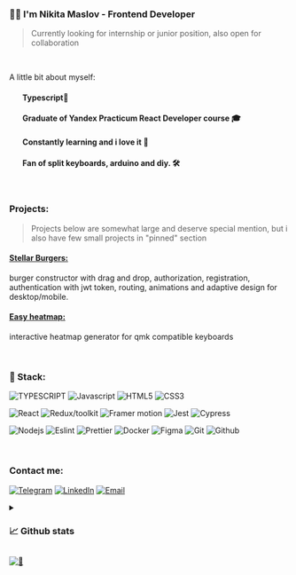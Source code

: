 ### 🙋‍♂️ I'm Nikita Maslov - Frontend Developer

> Currently looking for internship or junior position, also open for collaboration

<br>

A little bit about myself:

<ul>
  
#### Typescript💜

#### Graduate of Yandex Practicum React Developer course 🎓

#### Constantly learning and i love it 🎉

#### Fan of split keyboards, arduino and diy. 🛠

</ul>

<br>

### Projects:

> Projects below are somewhat large and deserve special mention, but i also have few small projects in "pinned" section

#### [Stellar Burgers:](https://github.com/maslomeister/react-burger)

burger constructor with drag and drop, authorization, registration, authentication with jwt token, routing, animations and adaptive design for desktop/mobile.

#### [Easy heatmap:](https://github.com/maslomeister/easyheatmap)

interactive heatmap generator for qmk compatible keyboards

<br>

### 🔮 Stack:

![TYPESCRIPT](https://img.shields.io/static/v1?message=typescript&logo=typescript&style=for-the-badge&color=1f1e34&label=%20)
![Javascript](https://img.shields.io/static/v1?message=javascript&logo=javascript&style=for-the-badge&color=1f1e34&label=%20)
![HTML5](https://img.shields.io/static/v1?message=HTML5&logo=html5&style=for-the-badge&color=1f1e34&label=%20)
![CSS3](https://img.shields.io/static/v1?message=css3&logo=css3&style=for-the-badge&color=1f1e34&label=%20)

![React](https://img.shields.io/static/v1?message=react&logo=react&style=for-the-badge&color=1f1e34&label=%20)
![Redux/toolkit](https://img.shields.io/static/v1?message=redux/toolkit&logo=redux&style=for-the-badge&color=1f1e34&label=%20)
![Framer motion](https://img.shields.io/static/v1?message=framer+motion&logo=framer&style=for-the-badge&color=1f1e34&label=%20)
![Jest](https://img.shields.io/static/v1?message=jest&logo=jest&style=for-the-badge&color=1f1e34&label=%20)
![Cypress](https://img.shields.io/static/v1?message=cypress&logo=cypress&style=for-the-badge&color=1f1e34&label=%20)

![Nodejs](https://img.shields.io/static/v1?message=node&logo=node.js&style=for-the-badge&color=1f1e34&label=%20)
![Eslint](https://img.shields.io/static/v1?message=eslint&logo=eslint&style=for-the-badge&color=1f1e34&label=%20)
![Prettier](https://img.shields.io/static/v1?message=prettier&logo=prettier&style=for-the-badge&color=1f1e34&label=%20)
![Docker](https://img.shields.io/static/v1?message=docker&logo=docker&style=for-the-badge&color=1f1e34&label=%20)
![Figma](https://img.shields.io/static/v1?message=figma&logo=figma&style=for-the-badge&color=1f1e34&label=%20)
![Git](https://img.shields.io/static/v1?message=git&logo=git&style=for-the-badge&color=1f1e34&label=%20)
![Github](https://img.shields.io/static/v1?message=github&logo=github&style=for-the-badge&color=1f1e34&label=%20)

<br>

### Contact me:

[![Telegram](https://img.shields.io/static/v1?message=telegram&logo=telegram&style=for-the-badge&color=1f1e34&label=%20)](https://t.me/maslomeister)
[![LinkedIn](https://img.shields.io/static/v1?message=LinkedIn&logo=LinkedIn&style=for-the-badge&color=1f1e34&label=%20)](https://www.linkedin.com/in/maslomeister/)
[![Email](https://img.shields.io/static/v1?message=maslomeister@gmail.com&logo=gmail&style=for-the-badge&color=1f1e34&label=%20)](mailto:maslomeister@gmail.com)

<details>
<summary>
  
### 📈 Github stats
</summary>
<br>
<p align = "center">
  <img width="54%" src = "https://github-readme-stats.vercel.app/api?username=maslomeister&layout=compact&show_icons=true&theme=radical">
  <img width="45%" src = "https://github-readme-stats.vercel.app/api/top-langs/?username=maslomeister&hide=c&layout=compact&theme=radical">
</p>
<br>
</details>

[![👀](https://api.visitorbadge.io/api/visitors?path=maslomeister&label=👀&labelColor=%231f1e34&countColor=%231f1e34&style=flat-square&labelStyle=upper)](https://visitorbadge.io/status?path=maslomeister)
